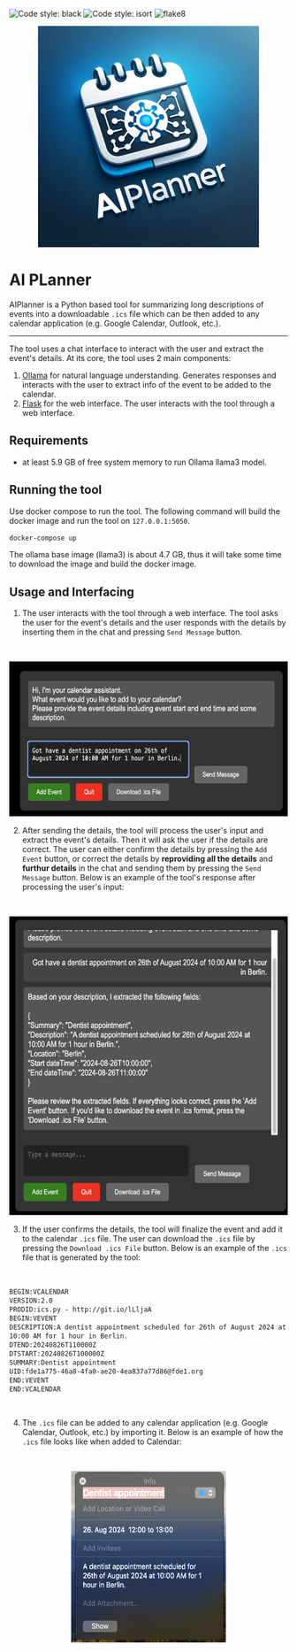 ![Code style: black](https://img.shields.io/badge/code%20style-black-000000.svg)
![Code style: isort](https://img.shields.io/badge/%20imports-isort-%231674b1?style=flat&labelColor=ef8336)
![flake8](https://img.shields.io/badge/flake8-checked-blue)


<p align="center">
  <img src="docs/logo.png" width="400" height="400">
</p>

# AI PLanner

AIPlanner is a Python based tool for summarizing long descriptions of events into a downloadable `.ics` file which can be then added to any calendar application (e.g. Google Calendar, Outlook, etc.). 

-------------------

The tool uses a chat interface to interact with the user and extract the event's details. At its core, the tool uses 2 main components:

1. [Ollama](https://ollama.com/) for natural language understanding. Generates responses and interacts with the user to extract info of the event to be added to the calendar.
2. [Flask](https://flask.palletsprojects.com/en/2.0.x/) for the web interface. The user interacts with the tool through a web interface.

## Requirements

- at least 5.9 GB of free system memory to run Ollama llama3 model.

## Running the tool

Use docker compose to run the tool. The following command will build the docker image and run the tool on `127.0.0.1:5050`.

```bash
docker-compose up
```

The ollama base image (llama3) is about 4.7 GB, thus it will take some time to download the image and build the docker image.

## Usage and Interfacing

1. The user interacts with the tool through a web interface. The tool asks the user for the event's details and the user responds with the details by inserting them in the chat and pressing `Send Message` button.

<br>
<p align="center">
  <img src="docs/event_example_1.png" width="580" height="280">
</p>

2. After sending the details, the tool will process the user's input and extract the event's details. Then it will ask the user if the details are correct. The user can either confirm the details by pressing the `Add Event` button, or correct the details by **reproviding all the details** and **furthur details** in the chat and sending them by pressing the `Send Message` button. Below is an example of the tool's response after processing the user's input:

<br>
<p align="center">
  <img src="docs/response_event_example_1.png" width="580" height="540">
</p>

3. If the user confirms the details, the tool will finalize the event and add it to the calendar `.ics` file. The user can download the `.ics` file by pressing the `Download .ics File` button. Below is an example of the `.ics` file that is generated by the tool:

<br >

```ics
BEGIN:VCALENDAR
VERSION:2.0
PRODID:ics.py - http://git.io/lLljaA
BEGIN:VEVENT
DESCRIPTION:A dentist appointment scheduled for 26th of August 2024 at 10:00 AM for 1 hour in Berlin.
DTEND:20240826T110000Z
DTSTART:20240826T100000Z
SUMMARY:Dentist appointment
UID:fde1a775-46a8-4fa0-ae20-4ea837a77d86@fde1.org
END:VEVENT
END:VCALENDAR
```
<br >

4. The `.ics` file can be added to any calendar application (e.g. Google Calendar, Outlook, etc.) by importing it. Below is an example of how the `.ics` file looks like when added to Calendar:


<br>
<p align="center">
  <img src="docs/cal_event_created.png" width="280" height="310">
</p>